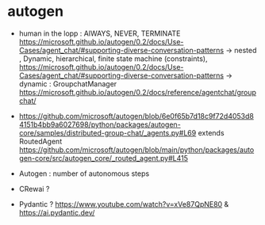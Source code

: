 # autogen
 - human in the lopp : AlWAYS, NEVER, TERMINATE https://microsoft.github.io/autogen/0.2/docs/Use-Cases/agent_chat/#supporting-diverse-conversation-patterns
 -> nested , Dynamic, hierarchical, finite state machine (constraints), https://microsoft.github.io/autogen/0.2/docs/Use-Cases/agent_chat/#supporting-diverse-conversation-patterns
 -> dynamic : GroupchatManager https://microsoft.github.io/autogen/0.2/docs/reference/agentchat/groupchat/
 -  https://github.com/microsoft/autogen/blob/6e0f65b7d18c9f72d4053d84151b4bb9a6027698/python/packages/autogen-core/samples/distributed-group-chat/_agents.py#L69
 extends RoutedAgent https://github.com/microsoft/autogen/blob/main/python/packages/autogen-core/src/autogen_core/_routed_agent.py#L415

 - Autogen : number of autonomous steps
 - CRewai ?
 - Pydantic ? https://www.youtube.com/watch?v=xVe87QpNE80 & https://ai.pydantic.dev/
